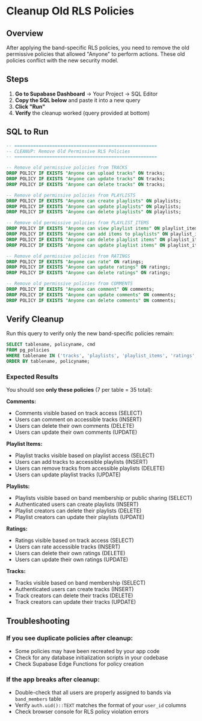 # Cleanup Old RLS Policies

## Overview

After applying the band-specific RLS policies, you need to remove the old permissive policies that allowed "Anyone" to perform actions. These old policies conflict with the new security model.

## Steps

1. **Go to Supabase Dashboard** → Your Project → SQL Editor
2. **Copy the SQL below** and paste it into a new query
3. **Click "Run"**
4. **Verify** the cleanup worked (query provided at bottom)

## SQL to Run

```sql
-- =====================================================
-- CLEANUP: Remove Old Permissive RLS Policies
-- =====================================================

-- Remove old permissive policies from TRACKS
DROP POLICY IF EXISTS "Anyone can upload tracks" ON tracks;
DROP POLICY IF EXISTS "Anyone can update tracks" ON tracks;
DROP POLICY IF EXISTS "Anyone can delete tracks" ON tracks;

-- Remove old permissive policies from PLAYLISTS
DROP POLICY IF EXISTS "Anyone can create playlists" ON playlists;
DROP POLICY IF EXISTS "Anyone can update playlists" ON playlists;
DROP POLICY IF EXISTS "Anyone can delete playlists" ON playlists;

-- Remove old permissive policies from PLAYLIST_ITEMS
DROP POLICY IF EXISTS "Anyone can view playlist items" ON playlist_items;
DROP POLICY IF EXISTS "Anyone can add items to playlists" ON playlist_items;
DROP POLICY IF EXISTS "Anyone can delete playlist items" ON playlist_items;
DROP POLICY IF EXISTS "Anyone can update playlist items" ON playlist_items;

-- Remove old permissive policies from RATINGS
DROP POLICY IF EXISTS "Anyone can rate" ON ratings;
DROP POLICY IF EXISTS "Anyone can update ratings" ON ratings;
DROP POLICY IF EXISTS "Anyone can delete ratings" ON ratings;

-- Remove old permissive policies from COMMENTS
DROP POLICY IF EXISTS "Anyone can comment" ON comments;
DROP POLICY IF EXISTS "Anyone can update comments" ON comments;
DROP POLICY IF EXISTS "Anyone can delete comments" ON comments;
```

## Verify Cleanup

Run this query to verify only the new band-specific policies remain:

```sql
SELECT tablename, policyname, cmd
FROM pg_policies
WHERE tablename IN ('tracks', 'playlists', 'playlist_items', 'ratings', 'comments')
ORDER BY tablename, policyname;
```

### Expected Results

You should see **only these policies** (7 per table = 35 total):

**Comments:**
- Comments visible based on track access (SELECT)
- Users can comment on accessible tracks (INSERT)
- Users can delete their own comments (DELETE)
- Users can update their own comments (UPDATE)

**Playlist Items:**
- Playlist tracks visible based on playlist access (SELECT)
- Users can add tracks to accessible playlists (INSERT)
- Users can remove tracks from accessible playlists (DELETE)
- Users can update playlist tracks (UPDATE)

**Playlists:**
- Playlists visible based on band membership or public sharing (SELECT)
- Authenticated users can create playlists (INSERT)
- Playlist creators can delete their playlists (DELETE)
- Playlist creators can update their playlists (UPDATE)

**Ratings:**
- Ratings visible based on track access (SELECT)
- Users can rate accessible tracks (INSERT)
- Users can delete their own ratings (DELETE)
- Users can update their own ratings (UPDATE)

**Tracks:**
- Tracks visible based on band membership (SELECT)
- Authenticated users can create tracks (INSERT)
- Track creators can delete their tracks (DELETE)
- Track creators can update their tracks (UPDATE)

## Troubleshooting

### If you see duplicate policies after cleanup:
- Some policies may have been recreated by your app code
- Check for any database initialization scripts in your codebase
- Check Supabase Edge Functions for policy creation

### If the app breaks after cleanup:
- Double-check that all users are properly assigned to bands via `band_members` table
- Verify `auth.uid()::TEXT` matches the format of your `user_id` columns
- Check browser console for RLS policy violation errors
